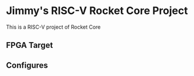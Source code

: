# Jimmy's RISC-V Rocket Core Project

This is a RISC-V project of Rocket Core

## FPGA Target

## Configures





